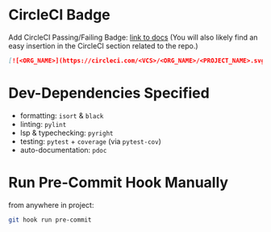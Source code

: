 # CircleCI Badge
Add CircleCI Passing/Failing Badge: [link to docs](https://circleci.com/docs/status-badges/?utm_source=google&utm_medium=sem&utm_campaign=sem-google-dg--uscan-en-dsa-maxConv-auth-brand&utm_term=g_-_c__dsa_&utm_content=&gclid=Cj0KCQiAz9ieBhCIARIsACB0oGLRozHy2fiAiThYNATH7_Nw_i_2fv1oTzfkBexHpv7gn9zhKzPm_KYaAt-EEALw_wcB)
(You will also likely find an easy insertion in the CircleCI section related to the repo.)

```markdown
[![<ORG_NAME>](https://circleci.com/<VCS>/<ORG_NAME>/<PROJECT_NAME>.svg?style=svg)](<LINK>)
```


# Dev-Dependencies Specified
- formatting: `isort` & `black`
- linting: `pylint`
- lsp & typechecking: `pyright`
- testing: `pytest` + `coverage` (via `pytest-cov`)
- auto-documentation: `pdoc`


# Run Pre-Commit Hook Manually
from anywhere in project:
```zsh
git hook run pre-commit
```
